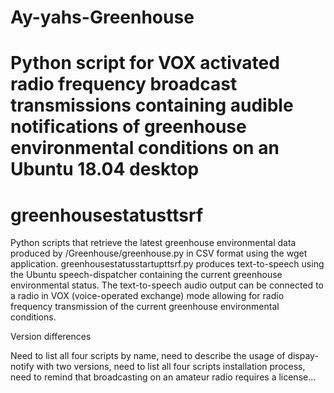 # Ay-yahs-Greenhouse

# Python script for VOX activated radio frequency broadcast transmissions containing audible notifications of greenhouse environmental conditions on an Ubuntu 18.04 desktop

# greenhousestatusttsrf 

Python scripts that retrieve the latest greenhouse environmental data produced by /Greenhouse/greenhouse.py in CSV format using the wget application. greenhousestatusstartupttsrf.py produces text-to-speech using the Ubuntu speech-dispatcher containing the current greenhouse environmental status. The text-to-speech audio output can be connected to a radio in VOX (voice-operated exchange) mode allowing for radio frequency transmission of the current greenhouse environmental conditions. 

Version differences

 
Need to list all four scripts by name, need to describe the usage of dispay-notify with two versions, need to list all four scripts installation process, need to remind that broadcasting on an amateur radio requires a license...
